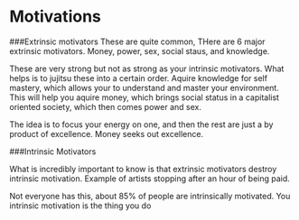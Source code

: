 # Motivations

###Extrinsic motivators
These are quite common, THere are 6 major extrinsic motivators. Money, power, sex, social staus, and knowledge.

These are very strong but not as strong as your intrinsic motivators. 
What helps is to jujitsu these into a certain order. Aquire knowledge for self
mastery, which allows your to understand and master your environment. This will help you
aquire money, which brings social status in a capitalist oriented society, which then comes power and sex.

The idea is to focus your energy on one, and then the rest are just a by product of excellence.
Money seeks out excellence.

###Intrinsic Motivators

What is incredibly important to know is that extrinsic motivators destroy intrinsic motivation.
Example of artists stopping after an hour of being paid.

Not everyone has this, about 85% of people are intrinsically motivated.
You intrinsic motivation is the thing you do



